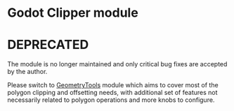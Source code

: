 # Godot Clipper module

# DEPRECATED

The module is no longer maintained and only critical bug fixes are accepted by
the author.

Please switch to [GeometryTools](https://github.com/Xrayez/godot-geomtools)
module which aims to cover most of the polygon clipping and offsetting needs,
with additional set of features not necessarily related to polygon operations
and more knobs to configure.

